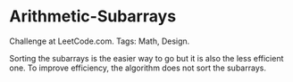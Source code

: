 # Arithmetic-Subarrays
Challenge at LeetCode.com. Tags: Math, Design.

Sorting the subarrays is the easier way to go but it is also the less efficient one.
To improve efficiency, the algorithm does not sort the subarrays.
